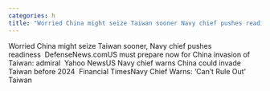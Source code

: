 ```yaml
---
categories: h
title: "Worried China might seize Taiwan sooner Navy chief pushes readiness  DefenseNewscom"
---
```

Worried China might seize Taiwan sooner, Navy chief pushes readiness&nbsp;&nbsp;DefenseNews.comUS must prepare now for China invasion of Taiwan: admiral&nbsp;&nbsp;Yahoo NewsUS Navy chief warns China could invade Taiwan before 2024&nbsp;&nbsp;Financial TimesNavy Chief Warns: ‘Can’t Rule Out’ Taiwan 